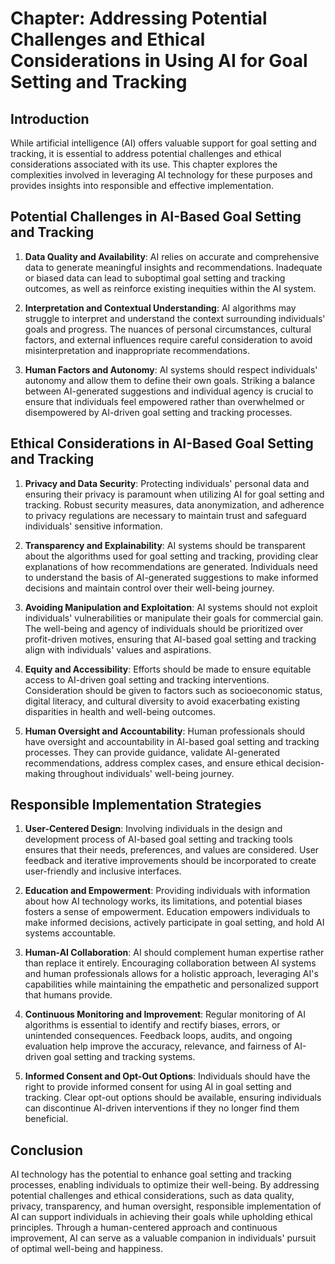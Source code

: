 Chapter: Addressing Potential Challenges and Ethical Considerations in Using AI for Goal Setting and Tracking
=============================================================================================================

Introduction
------------

While artificial intelligence (AI) offers valuable support for goal setting and tracking, it is essential to address potential challenges and ethical considerations associated with its use. This chapter explores the complexities involved in leveraging AI technology for these purposes and provides insights into responsible and effective implementation.

Potential Challenges in AI-Based Goal Setting and Tracking
----------------------------------------------------------

1. **Data Quality and Availability**: AI relies on accurate and comprehensive data to generate meaningful insights and recommendations. Inadequate or biased data can lead to suboptimal goal setting and tracking outcomes, as well as reinforce existing inequities within the AI system.

2. **Interpretation and Contextual Understanding**: AI algorithms may struggle to interpret and understand the context surrounding individuals' goals and progress. The nuances of personal circumstances, cultural factors, and external influences require careful consideration to avoid misinterpretation and inappropriate recommendations.

3. **Human Factors and Autonomy**: AI systems should respect individuals' autonomy and allow them to define their own goals. Striking a balance between AI-generated suggestions and individual agency is crucial to ensure that individuals feel empowered rather than overwhelmed or disempowered by AI-driven goal setting and tracking processes.

Ethical Considerations in AI-Based Goal Setting and Tracking
------------------------------------------------------------

1. **Privacy and Data Security**: Protecting individuals' personal data and ensuring their privacy is paramount when utilizing AI for goal setting and tracking. Robust security measures, data anonymization, and adherence to privacy regulations are necessary to maintain trust and safeguard individuals' sensitive information.

2. **Transparency and Explainability**: AI systems should be transparent about the algorithms used for goal setting and tracking, providing clear explanations of how recommendations are generated. Individuals need to understand the basis of AI-generated suggestions to make informed decisions and maintain control over their well-being journey.

3. **Avoiding Manipulation and Exploitation**: AI systems should not exploit individuals' vulnerabilities or manipulate their goals for commercial gain. The well-being and agency of individuals should be prioritized over profit-driven motives, ensuring that AI-based goal setting and tracking align with individuals' values and aspirations.

4. **Equity and Accessibility**: Efforts should be made to ensure equitable access to AI-driven goal setting and tracking interventions. Consideration should be given to factors such as socioeconomic status, digital literacy, and cultural diversity to avoid exacerbating existing disparities in health and well-being outcomes.

5. **Human Oversight and Accountability**: Human professionals should have oversight and accountability in AI-based goal setting and tracking processes. They can provide guidance, validate AI-generated recommendations, address complex cases, and ensure ethical decision-making throughout individuals' well-being journey.

Responsible Implementation Strategies
-------------------------------------

1. **User-Centered Design**: Involving individuals in the design and development process of AI-based goal setting and tracking tools ensures that their needs, preferences, and values are considered. User feedback and iterative improvements should be incorporated to create user-friendly and inclusive interfaces.

2. **Education and Empowerment**: Providing individuals with information about how AI technology works, its limitations, and potential biases fosters a sense of empowerment. Education empowers individuals to make informed decisions, actively participate in goal setting, and hold AI systems accountable.

3. **Human-AI Collaboration**: AI should complement human expertise rather than replace it entirely. Encouraging collaboration between AI systems and human professionals allows for a holistic approach, leveraging AI's capabilities while maintaining the empathetic and personalized support that humans provide.

4. **Continuous Monitoring and Improvement**: Regular monitoring of AI algorithms is essential to identify and rectify biases, errors, or unintended consequences. Feedback loops, audits, and ongoing evaluation help improve the accuracy, relevance, and fairness of AI-driven goal setting and tracking systems.

5. **Informed Consent and Opt-Out Options**: Individuals should have the right to provide informed consent for using AI in goal setting and tracking. Clear opt-out options should be available, ensuring individuals can discontinue AI-driven interventions if they no longer find them beneficial.

Conclusion
----------

AI technology has the potential to enhance goal setting and tracking processes, enabling individuals to optimize their well-being. By addressing potential challenges and ethical considerations, such as data quality, privacy, transparency, and human oversight, responsible implementation of AI can support individuals in achieving their goals while upholding ethical principles. Through a human-centered approach and continuous improvement, AI can serve as a valuable companion in individuals' pursuit of optimal well-being and happiness.
